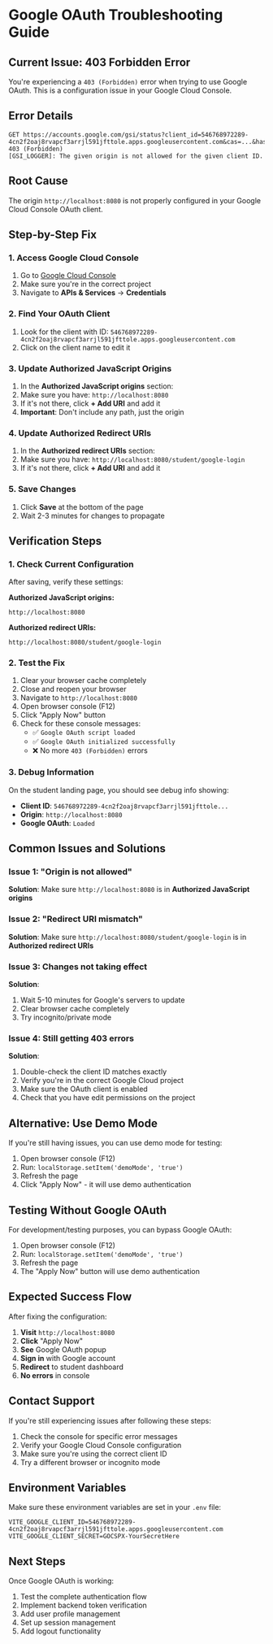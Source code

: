 # Google OAuth Troubleshooting Guide

## Current Issue: 403 Forbidden Error

You're experiencing a `403 (Forbidden)` error when trying to use Google OAuth. This is a configuration issue in your Google Cloud Console.

## Error Details

```
GET https://accounts.google.com/gsi/status?client_id=546768972289-4cn2f2oaj8rvapcf3arrjl591jfttole.apps.googleusercontent.com&cas=...&has_opted_out_fedcm=true 403 (Forbidden)
[GSI_LOGGER]: The given origin is not allowed for the given client ID.
```

## Root Cause

The origin `http://localhost:8080` is not properly configured in your Google Cloud Console OAuth client.

## Step-by-Step Fix

### 1. Access Google Cloud Console
1. Go to [Google Cloud Console](https://console.cloud.google.com/)
2. Make sure you're in the correct project
3. Navigate to **APIs & Services** → **Credentials**

### 2. Find Your OAuth Client
1. Look for the client with ID: `546768972289-4cn2f2oaj8rvapcf3arrjl591jfttole.apps.googleusercontent.com`
2. Click on the client name to edit it

### 3. Update Authorized JavaScript Origins
1. In the **Authorized JavaScript origins** section:
2. Make sure you have: `http://localhost:8080`
3. If it's not there, click **+ Add URI** and add it
4. **Important**: Don't include any path, just the origin

### 4. Update Authorized Redirect URIs
1. In the **Authorized redirect URIs** section:
2. Make sure you have: `http://localhost:8080/student/google-login`
3. If it's not there, click **+ Add URI** and add it

### 5. Save Changes
1. Click **Save** at the bottom of the page
2. Wait 2-3 minutes for changes to propagate

## Verification Steps

### 1. Check Current Configuration
After saving, verify these settings:

**Authorized JavaScript origins:**
```
http://localhost:8080
```

**Authorized redirect URIs:**
```
http://localhost:8080/student/google-login
```

### 2. Test the Fix
1. Clear your browser cache completely
2. Close and reopen your browser
3. Navigate to `http://localhost:8080`
4. Open browser console (F12)
5. Click "Apply Now" button
6. Check for these console messages:
   - ✅ `Google OAuth script loaded`
   - ✅ `Google OAuth initialized successfully`
   - ❌ No more `403 (Forbidden)` errors

### 3. Debug Information
On the student landing page, you should see debug info showing:
- **Client ID**: `546768972289-4cn2f2oaj8rvapcf3arrjl591jfttole...`
- **Origin**: `http://localhost:8080`
- **Google OAuth**: `Loaded`

## Common Issues and Solutions

### Issue 1: "Origin is not allowed"
**Solution**: Make sure `http://localhost:8080` is in **Authorized JavaScript origins**

### Issue 2: "Redirect URI mismatch"
**Solution**: Make sure `http://localhost:8080/student/google-login` is in **Authorized redirect URIs**

### Issue 3: Changes not taking effect
**Solution**: 
1. Wait 5-10 minutes for Google's servers to update
2. Clear browser cache completely
3. Try incognito/private mode

### Issue 4: Still getting 403 errors
**Solution**:
1. Double-check the client ID matches exactly
2. Verify you're in the correct Google Cloud project
3. Make sure the OAuth client is enabled
4. Check that you have edit permissions on the project

## Alternative: Use Demo Mode

If you're still having issues, you can use demo mode for testing:

1. Open browser console (F12)
2. Run: `localStorage.setItem('demoMode', 'true')`
3. Refresh the page
4. Click "Apply Now" - it will use demo authentication

## Testing Without Google OAuth

For development/testing purposes, you can bypass Google OAuth:

1. Open browser console (F12)
2. Run: `localStorage.setItem('demoMode', 'true')`
3. Refresh the page
4. The "Apply Now" button will use demo authentication

## Expected Success Flow

After fixing the configuration:

1. **Visit** `http://localhost:8080`
2. **Click** "Apply Now"
3. **See** Google OAuth popup
4. **Sign in** with Google account
5. **Redirect** to student dashboard
6. **No errors** in console

## Contact Support

If you're still experiencing issues after following these steps:

1. Check the console for specific error messages
2. Verify your Google Cloud Console configuration
3. Make sure you're using the correct client ID
4. Try a different browser or incognito mode

## Environment Variables

Make sure these environment variables are set in your `.env` file:

```env
VITE_GOOGLE_CLIENT_ID=546768972289-4cn2f2oaj8rvapcf3arrjl591jfttole.apps.googleusercontent.com
VITE_GOOGLE_CLIENT_SECRET=GOCSPX-YourSecretHere
```

## Next Steps

Once Google OAuth is working:

1. Test the complete authentication flow
2. Implement backend token verification
3. Add user profile management
4. Set up session management
5. Add logout functionality 
